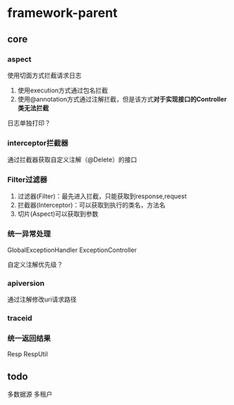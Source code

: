 # framework-parent

## core

### aspect

使用切面方式拦截请求日志
1. 使用execution方式通过包名拦截
2. 使用@annotation方式通过注解拦截，但是该方式**对于实现接口的Controller类无法拦截**

日志单独打印？

### interceptor拦截器

通过拦截器获取自定义注解（@Delete）的接口

### Filter过滤器

1. 过滤器(Filter)：最先进入拦截，只能获取到response,request
2. 拦截器(Interceptor)：可以获取到执行的类名，方法名
3. 切片(Aspect)可以获取到参数


### 统一异常处理

GlobalExceptionHandler
ExceptionController

自定义注解优先级？

### apiversion

通过注解修改uri请求路径

### traceid

### 统一返回结果

Resp
RespUtil

## todo

多数据源
多租户

